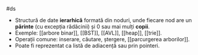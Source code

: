 #ds

- Structură de date **ierarhică** formată din noduri, unde fiecare nod are un **părinte** (cu excepția rădăcinii) și 0 sau mai mulți **copii**.
- Exemple: [[arbore binar]], [[BST]], [[AVL]], [[heap]], [[trie]].
- Operații comune: inserare, căutare, ștergere, [[parcurgerea arborilor]].
- Poate fi reprezentat ca listă de adiacență sau prin pointeri.

